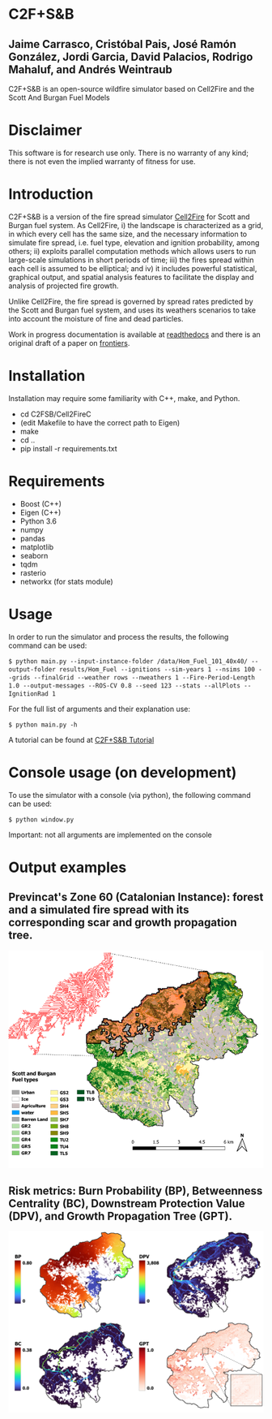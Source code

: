# C2F+S&B
## Jaime Carrasco, Cristóbal Pais, José Ramón González, Jordi Garcia, David Palacios, Rodrigo Mahaluf, and Andrés Weintraub
C2F+S&B is an open-source wildfire simulator based on Cell2Fire and the Scott And Burgan Fuel Models

# Disclaimer
This software is for research use only. There is no warranty of any kind; there is not even the implied warranty of fitness for use.

# Introduction
C2F+S&B is a version of the fire spread simulator [Cell2Fire](https://github.com/cell2fire/Cell2Fire) for Scott and Burgan fuel system. As Cell2Fire, i) the landscape is characterized as a grid, in which every cell has the same size, and the necessary information to simulate fire spread, i.e. fuel type, elevation and ignition probability, among others; ii) exploits parallel computation methods which allows users to run large-scale simulations in short periods of time; iii) the fires spread within each cell is assumed to be elliptical; and iv) it includes powerful statistical, graphical output, and spatial analysis features to facilitate the display and analysis of projected fire growth.

Unlike Cell2Fire, the fire spread is governed by spread rates predicted by the Scott and Burgan fuel system, and uses its weathers scenarios to take into account the moisture of fine and dead particles. 

Work in progress documentation is available at [readthedocs](https://cell2fire.readthedocs.io/en/latest/) and there is an original draft of a paper on [frontiers](https://www.frontiersin.org/).

# Installation
Installation may require some familiarity with C++, make, and Python.
* cd C2FSB/Cell2FireC
* (edit Makefile to have the correct path to Eigen)
* make
* cd .. 
* pip install -r requirements.txt

# Requirements
- Boost (C++)
- Eigen (C++)
- Python 3.6
- numpy
- pandas
- matplotlib
- seaborn
- tqdm
- rasterio
- networkx (for stats module)

# Usage
In order to run the simulator and process the results, the following command can be used:
```
$ python main.py --input-instance-folder /data/Hom_Fuel_101_40x40/ --output-folder results/Hom_Fuel --ignitions --sim-years 1 --nsims 100 --grids --finalGrid --weather rows --nweathers 1 --Fire-Period-Length 1.0 --output-messages --ROS-CV 0.8 --seed 123 --stats --allPlots --IgnitionRad 1
```
For the full list of arguments and their explanation use:
```
$ python main.py -h
```
A tutorial can be found at [C2F+S&B Tutorial](https://github.com/fire2a/C2FSB/blob/main/C2FS%26B_Tutorial.pdf)

# Console usage (on development)
To use the simulator with a console (via python), the following command can be used:
```
$ python window.py
```
Important: not all arguments are implemented on the console

# Output examples
## Previncat's Zone 60 (Catalonian Instance): forest and a simulated fire spread with its corresponding scar and growth propagation tree. 
![Example-Instance_Scar](Output/example-scar.png)
## Risk metrics: Burn Probability (BP), Betweenness Centrality (BC), Downstream Protection Value (DPV), and Growth Propagation Tree (GPT). 
![Example-Risck_Metrics](Output/example-metrics.png)
